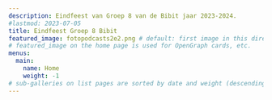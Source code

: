 ```yaml
---
description: Eindfeest van Groep 8 van de Bibit jaar 2023-2024.
#lastmod: 2023-07-05
title: Eindfeest Groep 8 Bibit
featured_image: fotopodcasts2e2.png # default: first image in this directory
# featured_image on the home page is used for OpenGraph cards, etc.
menus:
  main:
    name: Home
    weight: -1
# sub-galleries on list pages are sorted by date and weight (descending)
---
```

